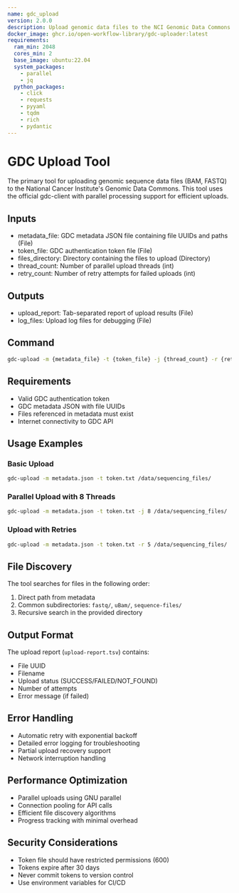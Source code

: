 ```yaml
---
name: gdc_upload
version: 2.0.0
description: Upload genomic data files to the NCI Genomic Data Commons using parallel processing
docker_image: ghcr.io/open-workflow-library/gdc-uploader:latest
requirements:
  ram_min: 2048
  cores_min: 2
  base_image: ubuntu:22.04
  system_packages:
    - parallel
    - jq
  python_packages:
    - click
    - requests
    - pyyaml
    - tqdm
    - rich
    - pydantic
---
```


# GDC Upload Tool

The primary tool for uploading genomic sequence data files (BAM, FASTQ) to the National Cancer Institute's Genomic Data Commons. This tool uses the official gdc-client with parallel processing support for efficient uploads.

## Inputs

- metadata_file: GDC metadata JSON file containing file UUIDs and paths (File)
- token_file: GDC authentication token file (File)
- files_directory: Directory containing the files to upload (Directory)
- thread_count: Number of parallel upload threads (int)
- retry_count: Number of retry attempts for failed uploads (int)

## Outputs

- upload_report: Tab-separated report of upload results (File)
- log_files: Upload log files for debugging (File)

## Command

```bash
gdc-upload -m {metadata_file} -t {token_file} -j {thread_count} -r {retry_count} {files_directory}
```

## Requirements

- Valid GDC authentication token
- GDC metadata JSON with file UUIDs
- Files referenced in metadata must exist
- Internet connectivity to GDC API

## Usage Examples

### Basic Upload
```bash
gdc-upload -m metadata.json -t token.txt /data/sequencing_files/
```

### Parallel Upload with 8 Threads
```bash
gdc-upload -m metadata.json -t token.txt -j 8 /data/sequencing_files/
```

### Upload with Retries
```bash
gdc-upload -m metadata.json -t token.txt -r 5 /data/sequencing_files/
```

## File Discovery

The tool searches for files in the following order:
1. Direct path from metadata
2. Common subdirectories: `fastq/`, `uBam/`, `sequence-files/`
3. Recursive search in the provided directory

## Output Format

The upload report (`upload-report.tsv`) contains:
- File UUID
- Filename
- Upload status (SUCCESS/FAILED/NOT_FOUND)
- Number of attempts
- Error message (if failed)

## Error Handling

- Automatic retry with exponential backoff
- Detailed error logging for troubleshooting
- Partial upload recovery support
- Network interruption handling

## Performance Optimization

- Parallel uploads using GNU parallel
- Connection pooling for API calls
- Efficient file discovery algorithms
- Progress tracking with minimal overhead

## Security Considerations

- Token file should have restricted permissions (600)
- Tokens expire after 30 days
- Never commit tokens to version control
- Use environment variables for CI/CD
